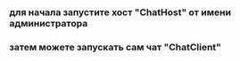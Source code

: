 ### для начала запустите хост "ChatHost" от имени администратора
### затем можете запускать сам чат "ChatClient"
